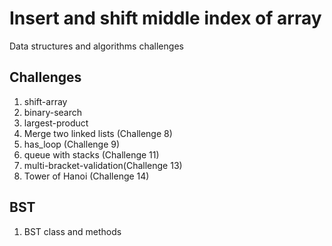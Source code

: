 # Insert and shift middle index of array
Data structures and algorithms challenges

## Challenges
1. shift-array
2. binary-search
3. largest-product
4. Merge two linked lists (Challenge 8)
5. has_loop (Challenge 9)
6. queue with stacks (Challenge 11)
7. multi-bracket-validation(Challenge 13)
8. Tower of Hanoi (Challenge 14)

## BST
1. BST class and methods
